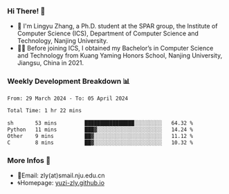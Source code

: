 ### Hi There! 👋 
- 🐳 I'm Lingyu Zhang, a Ph.D. student at the SPAR group, the Institute of Computer Science (ICS), Department of Computer Science and Technology, Nanjing University.
- 🧑‍🎓 Before joining ICS, I obtained my Bachelor’s in Computer Science and Technology from Kuang Yaming Honors School, Nanjing University, Jiangsu, China in 2021.

### Weekly Development Breakdown :bar_chart:

<!--START_SECTION:waka-->

```txt
From: 29 March 2024 - To: 05 April 2024

Total Time: 1 hr 22 mins

sh       53 mins         ████████████████░░░░░░░░░   64.32 %
Python   11 mins         ███▓░░░░░░░░░░░░░░░░░░░░░   14.24 %
Other    9 mins          ██▓░░░░░░░░░░░░░░░░░░░░░░   11.12 %
C        8 mins          ██▓░░░░░░░░░░░░░░░░░░░░░░   10.32 %
```

<!--END_SECTION:waka-->

<!--
### Github Contributions :octocat:

![](https://raw.githubusercontent.com/yuzi-zly/yuzi-zly/output/github-contribution-grid-snake.svg)              
-->

### More Infos 📖

- 📧Email: zly(at)smail.nju.edu.cn
- 🌀Homepage: [yuzi-zly.github.io](https://yuzi-zly.github.io/)
